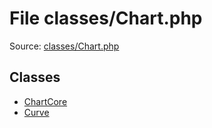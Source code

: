 File classes/Chart.php
=========

Source: [classes/Chart.php](https://github.com/PrestaShop/PrestaShop/blob/1.6.0.2/classes/Chart.php)


Classes
-------

* [ChartCore](class.ChartCore.md)
* [Curve](class.Curve.md)

